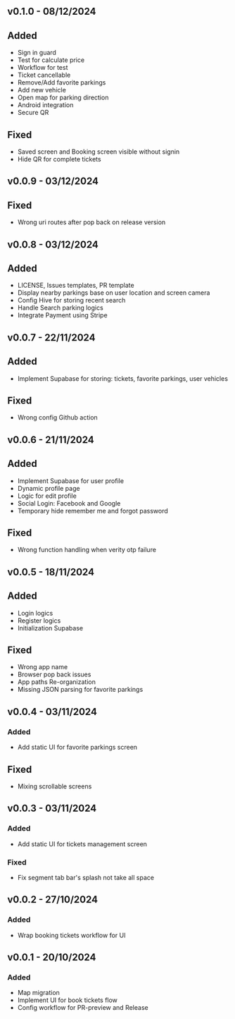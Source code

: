 ## v0.1.0 - 08/12/2024
## Added
- Sign in guard
- Test for calculate price
- Workflow for test
- Ticket cancellable
- Remove/Add favorite parkings
- Add new vehicle
- Open map for parking direction
- Android integration
- Secure QR
## Fixed
- Saved screen and Booking screen visible without signin
- Hide QR for complete tickets

## v0.0.9 - 03/12/2024
## Fixed
- Wrong uri routes after pop back on release version

## v0.0.8 - 03/12/2024
## Added
- LICENSE, Issues templates, PR template
- Display nearby parkings base on user location and screen camera
- Config Hive for storing recent search
- Handle Search parking logics
- Integrate Payment using Stripe

## v0.0.7 - 22/11/2024
## Added
- Implement Supabase for storing: tickets, favorite parkings, user vehicles
## Fixed
- Wrong config Github action

## v0.0.6 - 21/11/2024
## Added
- Implement Supabase for user profile
- Dynamic profile page
- Logic for edit profile
- Social Login: Facebook and Google
- Temporary hide remember me and forgot password
## Fixed
- Wrong function handling when verity otp failure

## v0.0.5 - 18/11/2024
## Added
- Login logics
- Register logics
- Initialization Supabase
## Fixed
- Wrong app name
- Browser pop back issues
- App paths Re-organization
- Missing JSON parsing for favorite parkings

## v0.0.4 - 03/11/2024
### Added
- Add static UI for favorite parkings screen
## Fixed
- Mixing scrollable screens

## v0.0.3 - 03/11/2024
### Added
- Add static UI for tickets management screen
### Fixed
- Fix segment tab bar's splash not take all space

## v0.0.2 - 27/10/2024
### Added
- Wrap booking tickets workflow for UI

## v0.0.1 - 20/10/2024
### Added
- Map migration
- Implement UI for book tickets flow
- Config workflow for PR-preview and Release